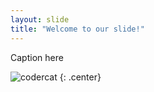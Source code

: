 ```yaml
---
layout: slide
title: "Welcome to our slide!"
---
```


Caption here

![codercat](https://octodex.github.com/images/codercat.jpg)
{: .center}
